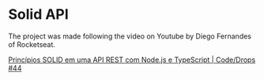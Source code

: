 # Solid API

The project was made following the video on Youtube by Diego Fernandes of Rocketseat.

[Princípios SOLID em uma API REST com Node.js e TypeScript | Code/Drops #44](https://youtu.be/vAV4Vy4jfkc)